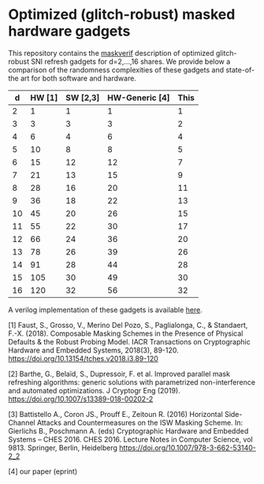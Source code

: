 # Optimized (glitch-robust) masked hardware gadgets

This repository contains the
[maskverif](https://gitlab.com/benjgregoire/maskverif/) description of
optimized glitch-robust SNI refresh gadgets for d=2,...,16 shares.
We provide below a comparison of the randomness complexities of these gadgets
and state-of-the art for both software and hardware.

| d  |  HW [1] | SW [2,3] | HW-Generic [4] | This |
|----|--------------|-----|----|---------|
| 2  |            1 |   1 |  1 |    1 |
| 3  |            3 |   3 |  3 |    2 |
| 4  |            6 |   4 |  6 |    4 |
| 5  |           10 |   8 |  8 |    5 |
| 6  |           15 |  12 | 12 |    7 |
| 7  |           21 |  13 | 15 |    9 |
| 8  |           28 |  16 | 20 |   11 |
| 9  |           36 |  18 | 22 |   13 |
| 10 |           45 |  20 | 26 |   15 |
| 11 |           55 |  22 | 30 |   17 |
| 12 |           66 |  24 | 36 |   20 |
| 13 |           78 |  26 | 39 |   26 |
| 14 |           91 |  28 | 44 |   28 |
| 15 |          105 |  30 | 49 |   30 |
| 16 |          120 |  32 | 56 |   32 |

A verilog implementation of these gadgets is available [here](https://github.com/cassiersg/fullverif/blob/master/lib_v/MSKref.v).

[1] Faust, S., Grosso, V., Merino Del Pozo, S., Paglialonga, C., & Standaert,
F.-X. (2018). Composable Masking Schemes in the Presence of Physical Defaults &
the Robust Probing Model. IACR Transactions on Cryptographic Hardware and
Embedded Systems, 2018(3), 89-120.
<https://doi.org/10.13154/tches.v2018.i3.89-120>

[2] Barthe, G., Belaïd, S., Dupressoir, F. et al. Improved parallel mask
refreshing algorithms: generic solutions with parametrized non-interference and
automated optimizations. J Cryptogr Eng (2019).
<https://doi.org/10.1007/s13389-018-00202-2>

[3] Battistello A., Coron JS., Prouff E., Zeitoun R. (2016) Horizontal
Side-Channel Attacks and Countermeasures on the ISW Masking Scheme. In:
Gierlichs B., Poschmann A. (eds) Cryptographic Hardware and Embedded Systems –
CHES 2016. CHES 2016. Lecture Notes in Computer Science, vol 9813. Springer,
Berlin, Heidelberg
<https://doi.org/10.1007/978-3-662-53140-2_2>

[4] our paper (eprint)
